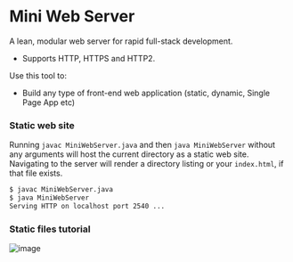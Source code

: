 # Mini Web Server

A lean, modular web server for rapid full-stack development.

* Supports HTTP, HTTPS and HTTP2.

Use this tool to:

* Build any type of front-end web application (static, dynamic, Single Page App etc)

### Static web site

Running `javac MiniWebServer.java` and then `java MiniWebServer` without any arguments will host the current directory as a static web site. Navigating to the server will render a directory listing or your `index.html`, if that file exists.

```sh
$ javac MiniWebServer.java
$ java MiniWebServer
Serving HTTP on localhost port 2540 ...
```

### Static files tutorial

![image](https://user-images.githubusercontent.com/45933612/155931188-516efadf-7c59-4faa-889c-6bb314f81446.png)
